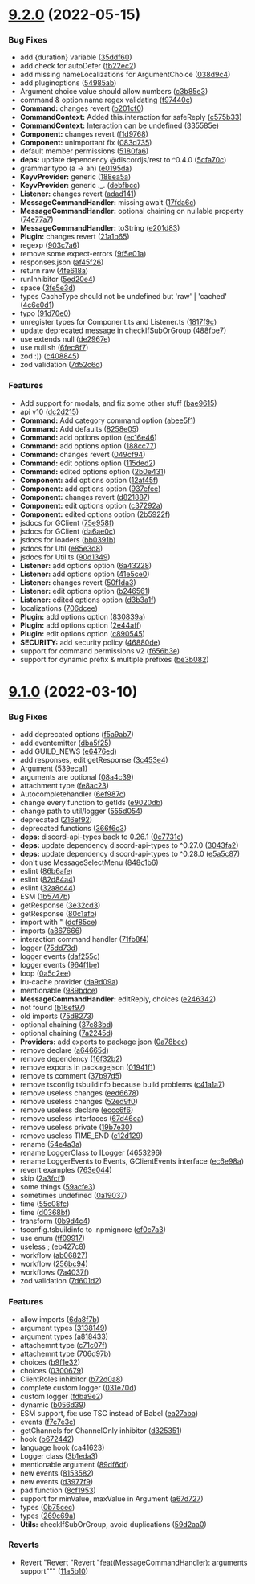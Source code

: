 # [9.2.0](https://github.com/Garlic-Team/GCommands/compare/9.1.0...9.2.0) (2022-05-15)


### Bug Fixes

* add {duration} variable ([35ddf60](https://github.com/Garlic-Team/GCommands/commit/35ddf60f32ee36952be24bd518daf3a278be4cd0))
* add check for autoDefer ([fb22ec2](https://github.com/Garlic-Team/GCommands/commit/fb22ec20367ee38c7ad4466b704c5c3f5aec5423))
* add missing nameLocalizations for ArgumentChoice ([038d9c4](https://github.com/Garlic-Team/GCommands/commit/038d9c4117e90d14644fbb2ecd7f69e47dc80828))
* add pluginoptions ([54985ab](https://github.com/Garlic-Team/GCommands/commit/54985abb01a93a705963696292d4aed152da1d14))
* Argument choice value should allow numbers ([c3b85e3](https://github.com/Garlic-Team/GCommands/commit/c3b85e389277bca72d152f03b2e01727dc22cf6a))
* command & option name regex validating ([f97440c](https://github.com/Garlic-Team/GCommands/commit/f97440c1067c61aeb593b250c24e6273e08f2635))
* **Command:** changes revert ([b201cf0](https://github.com/Garlic-Team/GCommands/commit/b201cf04835e406c1a24f42bb6213f545e12bff4))
* **CommandContext:** Added this.interaction for safeReply ([c575b33](https://github.com/Garlic-Team/GCommands/commit/c575b3320d516aeb3065c62e2fcb6c57df6cc8ae))
* **CommandContext:** Interaction can be undefined ([335585e](https://github.com/Garlic-Team/GCommands/commit/335585e82b125a96cdc02396840d96a8acc19484))
* **Component:** changes revert ([f1d9768](https://github.com/Garlic-Team/GCommands/commit/f1d976816c582825afe314c7ae726d083486464a))
* **Component:** unimportant fix ([083d735](https://github.com/Garlic-Team/GCommands/commit/083d7355096fd705c8d95864b4883c8ab244b8ba))
* default member permissions ([5180fa6](https://github.com/Garlic-Team/GCommands/commit/5180fa6063da1b9d84292136d4a8e2d0c73260c8))
* **deps:** update dependency @discordjs/rest to ^0.4.0 ([5cfa70c](https://github.com/Garlic-Team/GCommands/commit/5cfa70c8ef697cc6966b2a954e0361127fbaabc2))
* grammar typo (a -> an) ([e0195da](https://github.com/Garlic-Team/GCommands/commit/e0195da92dc0b6d8b1922077d0179d488786756a))
* **KeyvProvider:** generic ([188ea5a](https://github.com/Garlic-Team/GCommands/commit/188ea5ab941548f0d79fae8e3a42805687adcad9))
* **KeyvProvider:** generic ._. ([debfbcc](https://github.com/Garlic-Team/GCommands/commit/debfbcccdd00fdeef30215dfa8f5d125af6a4674))
* **Listener:** changes revert ([adad141](https://github.com/Garlic-Team/GCommands/commit/adad1410c405393b8603033179422b5a984b5b8a))
* **MessageCommandHandler:** missing await ([17fda6c](https://github.com/Garlic-Team/GCommands/commit/17fda6cab6431194d89c03ad149ab91a593362fc))
* **MessageCommandHandler:** optional chaining on nullable property ([74e77a7](https://github.com/Garlic-Team/GCommands/commit/74e77a72059a20c87986dd4ac80edaf536d17a6f))
* **MessageCommandHandler:** toString ([e201d83](https://github.com/Garlic-Team/GCommands/commit/e201d837c9d23b76fa7a25a7ed9391f1d61d0fd8))
* **Plugin:** changes revert ([21a1b65](https://github.com/Garlic-Team/GCommands/commit/21a1b65df00f1682977cc8ca97e847a1b32878e1))
* regexp ([903c7a6](https://github.com/Garlic-Team/GCommands/commit/903c7a602473b7272a1ab44b41eabae807185868))
* remove some expect-errors ([9f5e01a](https://github.com/Garlic-Team/GCommands/commit/9f5e01a29b9a085fdd617536b357f83f331a20a9))
* responses.json ([af45f26](https://github.com/Garlic-Team/GCommands/commit/af45f26a09f9a899e0e3cb299457a2f5141633d6))
* return raw ([4fe618a](https://github.com/Garlic-Team/GCommands/commit/4fe618a43bd659a798013065b00daba90df0d8c5))
* runInhibitor ([5ed20e4](https://github.com/Garlic-Team/GCommands/commit/5ed20e4d063fb4455bf4ca30c35b139fa45cbda2))
* space ([3fe5e3d](https://github.com/Garlic-Team/GCommands/commit/3fe5e3d5f0e75c32662880a2a4aa4a9d2af653fb))
* types CacheType should not be undefined but 'raw' | 'cached' ([4c6e0d1](https://github.com/Garlic-Team/GCommands/commit/4c6e0d1b460722abbe1d611e0cc62894a9a97fd5))
* typo ([91d70e0](https://github.com/Garlic-Team/GCommands/commit/91d70e0ff37b4996be70289fe3a2fe0917fe4eb1))
* unregister types for Component.ts and Listener.ts ([1817f9c](https://github.com/Garlic-Team/GCommands/commit/1817f9c59d367322b04edfad7afa7ce275a0503e))
* update deprecated message in checkIfSubOrGroup ([488fbe7](https://github.com/Garlic-Team/GCommands/commit/488fbe7a6fb4c12654c0862e154282fd9fa1237e))
* use extends null ([de2967e](https://github.com/Garlic-Team/GCommands/commit/de2967eab8df7cdacecff442be151b05b0b171b1))
* use nullish ([6fec8f7](https://github.com/Garlic-Team/GCommands/commit/6fec8f76711214090f6057322e3a852031b5bf4c))
* zod :)) ([c408845](https://github.com/Garlic-Team/GCommands/commit/c40884588644f94e0dd60043d2c8ea9d322ab5af))
* zod validation ([7d52c6d](https://github.com/Garlic-Team/GCommands/commit/7d52c6d3bc9f9a7ccb9fd23bc1643bde69060776))


### Features

* Add support for modals, and fix some other stuff ([bae9615](https://github.com/Garlic-Team/GCommands/commit/bae9615cb72c06666d3958ae3b92283cc447e477))
* api v10 ([dc2d215](https://github.com/Garlic-Team/GCommands/commit/dc2d215ef479fceeddcd0cf644288c1b8acde88e))
* **Command:** Add category command option ([abee5f1](https://github.com/Garlic-Team/GCommands/commit/abee5f1a48784c6f50d5b4d8d0cf60eca0718088))
* **Command:** Add defaults ([8258e05](https://github.com/Garlic-Team/GCommands/commit/8258e05abb4d5406f4d1646ce450e37090f248e1))
* **Command:** add options option ([ec16e46](https://github.com/Garlic-Team/GCommands/commit/ec16e4688f25e7e8e597634dc92661d7b7b8b1fb))
* **Command:** add options option ([188cc77](https://github.com/Garlic-Team/GCommands/commit/188cc77d11be80e6eca13e647ed53b558eab2d28))
* **Command:** changes revert ([049cf94](https://github.com/Garlic-Team/GCommands/commit/049cf94b2ff92a2d7fe924414b6df20a7ac43be7))
* **Command:** edit options option ([115ded2](https://github.com/Garlic-Team/GCommands/commit/115ded21cb84d80b781be1bb8c8b1f39d3fcad05))
* **Command:** edited options option ([2b0e431](https://github.com/Garlic-Team/GCommands/commit/2b0e4310a10240126558ed0a97ccaf547ef116bf))
* **Component:** add options option ([12af45f](https://github.com/Garlic-Team/GCommands/commit/12af45fb10b1381d74acf28d84ba2c49ddac51ce))
* **Component:** add options option ([937efee](https://github.com/Garlic-Team/GCommands/commit/937efeeb8e95ae2685244f6234eaf37a5d5b22d1))
* **Component:** changes revert ([d821887](https://github.com/Garlic-Team/GCommands/commit/d821887b8db3efbc8fd3e5b883c5e9d64ae305e3))
* **Component:** edit options option ([c37292a](https://github.com/Garlic-Team/GCommands/commit/c37292ad11b9a6b1526e9412da9296ed16a7275e))
* **Component:** edited options option ([2b5922f](https://github.com/Garlic-Team/GCommands/commit/2b5922f796970698c85219e3dcc45176d3f1cc59))
* jsdocs for GClient ([75e958f](https://github.com/Garlic-Team/GCommands/commit/75e958f0a74883e87b9a3d1ed6fb838b6b797e08))
* jsdocs for GClient ([da6ae0c](https://github.com/Garlic-Team/GCommands/commit/da6ae0ca0961dc1e167318cad5ed85093ec0dcd3))
* jsdocs for loaders ([bb0391b](https://github.com/Garlic-Team/GCommands/commit/bb0391b7901ed1b39d98cdc6328cb5ec3d49451d))
* jsdocs for Util ([e85e3d8](https://github.com/Garlic-Team/GCommands/commit/e85e3d81a0e4808ba6de5a859e7634acc0f1275f))
* jsdocs for Util.ts ([90d1349](https://github.com/Garlic-Team/GCommands/commit/90d13493a9514a1b020efda14730585c66027491))
* **Listener:** add options option ([6a43228](https://github.com/Garlic-Team/GCommands/commit/6a432287b869f8795c68b333155adadcfc8d6cfa))
* **Listener:** add options option ([41e5ce0](https://github.com/Garlic-Team/GCommands/commit/41e5ce0a9bbe51b423ac0a36029f02d41f9b040e))
* **Listener:** changes revert ([50f1da3](https://github.com/Garlic-Team/GCommands/commit/50f1da3dd844a66b09f98e3ba4266e20e13999ee))
* **Listener:** edit options option ([b246561](https://github.com/Garlic-Team/GCommands/commit/b2465619cea94117dbcadbc286218d42386a088f))
* **Listener:** edited options option ([d3b3a1f](https://github.com/Garlic-Team/GCommands/commit/d3b3a1f7eb5c557e3f6d295330c9c2e10a90d721))
* localizations ([706dcee](https://github.com/Garlic-Team/GCommands/commit/706dceecb572a7b2bf444749474ff4bef45b3be3))
* **Plugin:** add options option ([830839a](https://github.com/Garlic-Team/GCommands/commit/830839a8bfcad979637916f00d59dff0ee411267))
* **Plugin:** add options option ([2e44aff](https://github.com/Garlic-Team/GCommands/commit/2e44affaed873fbbdb743cb4339a1de742215c41))
* **Plugin:** edit options option ([c890545](https://github.com/Garlic-Team/GCommands/commit/c890545d3ce22de37df900aaa2f86db730e89455))
* **SECURITY:** add security policy ([46880de](https://github.com/Garlic-Team/GCommands/commit/46880de5463ec9bf89728f82230be270930fe1df))
* support for command permissions v2 ([f656b3e](https://github.com/Garlic-Team/GCommands/commit/f656b3ec44a7ec492381107622fb3af719ad0dcb))
* support for dynamic prefix & multiple prefixes ([be3b082](https://github.com/Garlic-Team/GCommands/commit/be3b082a96926510ae5142b3d207b554e4de264e))



# [9.1.0](https://github.com/Garlic-Team/GCommands/compare/9.0.1-next...9.1.0) (2022-03-10)


### Bug Fixes

* add deprecated options ([f5a9ab7](https://github.com/Garlic-Team/GCommands/commit/f5a9ab7dd44e44f54a298ee493d321a3614a8c18))
* add eventemitter ([dba5f25](https://github.com/Garlic-Team/GCommands/commit/dba5f259f00ea99d7237c947db4aac1f5a8de116))
* add GUILD_NEWS ([e6476ed](https://github.com/Garlic-Team/GCommands/commit/e6476edfb62456e6766c0e60bc39fbb42fe11ce3))
* add responses, edit getResponse ([3c453e4](https://github.com/Garlic-Team/GCommands/commit/3c453e4eca78dd42c33e9cac1dada4d32f3c56d0))
* Argument ([539eca1](https://github.com/Garlic-Team/GCommands/commit/539eca1b90c868150c9dbdbf669caf9d425b665f))
* arguments are optional ([08a4c39](https://github.com/Garlic-Team/GCommands/commit/08a4c39eb533bc4521771bdc0aab77cc6e69389a))
* attachment type ([fe8ac23](https://github.com/Garlic-Team/GCommands/commit/fe8ac2378e9f0ef4515227da1f9e2a2507287c9a))
* Autocompletehandler ([6ef987c](https://github.com/Garlic-Team/GCommands/commit/6ef987ca95d2190d4e278cea602cb91538e8c142))
* change every function to getIds ([e9020db](https://github.com/Garlic-Team/GCommands/commit/e9020db6e18329f477bc41708ddb76f15571ffde))
* change path to util/logger ([555d054](https://github.com/Garlic-Team/GCommands/commit/555d054460d2f3a0ad3e5ba6c9121111273c6422))
* deprecated ([216ef92](https://github.com/Garlic-Team/GCommands/commit/216ef923c5a54da563f1612caa8cbb8e6e313f80))
* deprecated functions ([366f6c3](https://github.com/Garlic-Team/GCommands/commit/366f6c334331e77085a0b641473d288c321ab6e5))
* **deps:** discord-api-types back to 0.26.1 ([0c7731c](https://github.com/Garlic-Team/GCommands/commit/0c7731cd8bd3f533d373db411403a74c6b9715b4))
* **deps:** update dependency discord-api-types to ^0.27.0 ([3043fa2](https://github.com/Garlic-Team/GCommands/commit/3043fa253b39b4b1b6ca208bb8772a1fab89ea4a))
* **deps:** update dependency discord-api-types to ^0.28.0 ([e5a5c87](https://github.com/Garlic-Team/GCommands/commit/e5a5c87de50b7ca51006620510dec4641201071a))
* don't use MessageSelectMenu ([848c1b6](https://github.com/Garlic-Team/GCommands/commit/848c1b68962a2760b2f30bc2c88f408f17901262))
* eslint ([86b6afe](https://github.com/Garlic-Team/GCommands/commit/86b6afe114e024f0b890cac3808a0aff8de6988c))
* eslint ([82d84a4](https://github.com/Garlic-Team/GCommands/commit/82d84a45971f3daf3214d298bc55ee28fe7407a4))
* eslint ([32a8d44](https://github.com/Garlic-Team/GCommands/commit/32a8d447d50933678e59a5ed84beb0c064e5d182))
* ESM ([1b5747b](https://github.com/Garlic-Team/GCommands/commit/1b5747b387c79bb2fcef2a2c631fb8be6136c426))
* getResponse ([3e32cd3](https://github.com/Garlic-Team/GCommands/commit/3e32cd357b0752e0f23f92f9ee574ca5c5337153))
* getResponse ([80c1afb](https://github.com/Garlic-Team/GCommands/commit/80c1afb1eb75fb31c3b6a13c01f2ad36eb7663ca))
* import with " ([dcf85ce](https://github.com/Garlic-Team/GCommands/commit/dcf85ce1b76e2ca3de5bb1fe7fa0234811fcccb4))
* imports ([a867666](https://github.com/Garlic-Team/GCommands/commit/a867666d1c1dfb72b4ee472fd743def93d8869b8))
* interaction command handler ([71fb8f4](https://github.com/Garlic-Team/GCommands/commit/71fb8f4022659114ac16f6045f9a370eb0a315f9))
* logger ([75dd73d](https://github.com/Garlic-Team/GCommands/commit/75dd73dd4e08e20545da21c43a8d29be1cd540f3))
* logger events ([daf255c](https://github.com/Garlic-Team/GCommands/commit/daf255c1be13206267d72731904abbc5380a9c7d))
* logger events ([964f1be](https://github.com/Garlic-Team/GCommands/commit/964f1bedf703895ca935fd34ee3ce6a93c9dc6c2))
* loop ([0a5c2ee](https://github.com/Garlic-Team/GCommands/commit/0a5c2ee5de4aec7c96b9b291c5295a7157269a0c))
* lru-cache provider ([da9d09a](https://github.com/Garlic-Team/GCommands/commit/da9d09a318f93d67c9268ab4cb53348272915756))
* mentionable ([989bdce](https://github.com/Garlic-Team/GCommands/commit/989bdcec93c7245c8dd23a36ffb6f35537d5ba21))
* **MessageCommandHandler:** editReply, choices ([e246342](https://github.com/Garlic-Team/GCommands/commit/e246342062597107746aa49d72a27dff5e18d289))
* not found ([b16ef97](https://github.com/Garlic-Team/GCommands/commit/b16ef978a3e55e568e553c5ed39b956d6a1e7235))
* old imports ([75d8273](https://github.com/Garlic-Team/GCommands/commit/75d8273ff1d451f57b7f69edae26ef682a17633d))
* optional chaining ([37c83bd](https://github.com/Garlic-Team/GCommands/commit/37c83bd7d81dfe177d95aac9264f1f5a663563dd))
* optional chaining ([7a2245d](https://github.com/Garlic-Team/GCommands/commit/7a2245d220af02911468ada845fad65deee42fff))
* **Providers:** add exports to package json ([0a78bec](https://github.com/Garlic-Team/GCommands/commit/0a78bec9bbafe9d3d49580b0dc7a02f8bfaafd06))
* remove declare ([a64665d](https://github.com/Garlic-Team/GCommands/commit/a64665dbdda18a46b644fc0080b28efa3880caeb))
* remove dependency ([16f32b2](https://github.com/Garlic-Team/GCommands/commit/16f32b2e7c7b737e00e9f4e92bbe21bb4540cf74))
* remove exports in packagejson ([01941f1](https://github.com/Garlic-Team/GCommands/commit/01941f196e65e11b8d693e5fd4376ce1aada5468))
* remove ts comment ([37b97d5](https://github.com/Garlic-Team/GCommands/commit/37b97d5d47fc523b7d93d7296bd43d460f9dfd68))
* remove tsconfig.tsbuildinfo because build problems ([c41a1a7](https://github.com/Garlic-Team/GCommands/commit/c41a1a7ec9534b841ce2decd83f141eeee98f024))
* remove useless changes ([eed6678](https://github.com/Garlic-Team/GCommands/commit/eed6678ec3100100eedc641fe3d5a110f97252c2))
* remove useless changes ([52ed9f0](https://github.com/Garlic-Team/GCommands/commit/52ed9f0c6f7ed22bb9fc49e9c857f8972c0117c0))
* remove useless declare ([eccc6f6](https://github.com/Garlic-Team/GCommands/commit/eccc6f6b0233fb8a54405089c0bbc2ffa78e7d72))
* remove useless interfaces ([67d46ca](https://github.com/Garlic-Team/GCommands/commit/67d46ca7bb5cbc6179439bf2f59dd1ca57d4eb55))
* remove useless private ([19b7e30](https://github.com/Garlic-Team/GCommands/commit/19b7e307a5fb2f874eb0a886a3a81acffc254799))
* remove useless TIME_END ([e12d129](https://github.com/Garlic-Team/GCommands/commit/e12d129bcb487b53cee3d740a6a8cdf4afa2ea1f))
* rename ([54e4a3a](https://github.com/Garlic-Team/GCommands/commit/54e4a3a28560ed9e46281beeecf79224f322e172))
* rename LoggerClass to ILogger ([4653296](https://github.com/Garlic-Team/GCommands/commit/4653296f5ea283846c06d6c18999cb34824d9e31))
* rename LoggerEvents to Events, GClientEvents interface ([ec6e98a](https://github.com/Garlic-Team/GCommands/commit/ec6e98a9c3d6fcd62b13ef4fef96d9a58344529e))
* revent examples ([763e044](https://github.com/Garlic-Team/GCommands/commit/763e04436cad25fee0e1aec568b19006e17b29c1))
* skip ([2a3fcf1](https://github.com/Garlic-Team/GCommands/commit/2a3fcf13300ad31fe17b518303f86ca1071d75d4))
* some things ([59acfe3](https://github.com/Garlic-Team/GCommands/commit/59acfe3afe0008e8c9b231eeba56b94ef47d82bf))
* sometimes undefined ([0a19037](https://github.com/Garlic-Team/GCommands/commit/0a190376fa3846dc16af5b92501e9911bbd335ed))
* time ([55c08fc](https://github.com/Garlic-Team/GCommands/commit/55c08fcd9f67dec49aebd12a9ea00e28d6347af2))
* time ([d0368bf](https://github.com/Garlic-Team/GCommands/commit/d0368bf1ce411aabfe25dcc3537f59d690da92c8))
* transform ([0b9d4c4](https://github.com/Garlic-Team/GCommands/commit/0b9d4c442cf7a0667a7ed3ecf04af5fd41d7b4b9))
* tsconfig.tsbuildinfo to .npmignore ([ef0c7a3](https://github.com/Garlic-Team/GCommands/commit/ef0c7a31db8584d0042f889b683193274b4240a9))
* use enum ([ff09917](https://github.com/Garlic-Team/GCommands/commit/ff09917e86987c2c1e94a1854b10d8d154bf4c05))
* useless ; ([eb427c8](https://github.com/Garlic-Team/GCommands/commit/eb427c8ab1e58609d12b4c52ad90b836ffb25763))
* workflow ([ab06827](https://github.com/Garlic-Team/GCommands/commit/ab0682745291f2af961eb232af1b1b872d3fde03))
* workflow ([256bc94](https://github.com/Garlic-Team/GCommands/commit/256bc94e1dcb15c93f927e5ad879cf3710c32856))
* workflows ([7a4037f](https://github.com/Garlic-Team/GCommands/commit/7a4037f0bafc0756eec4d0a7a77a31cba41f1f6e))
* zod validation ([7d601d2](https://github.com/Garlic-Team/GCommands/commit/7d601d26bd5c41e367dc5710d01fea7b9f541e4e))


### Features

* allow imports ([6da8f7b](https://github.com/Garlic-Team/GCommands/commit/6da8f7b18942136f233509fc26acec810aba79d1))
* argument types ([3138149](https://github.com/Garlic-Team/GCommands/commit/3138149dbfbed4b3c4b71440d7329e30645f360a))
* argument types ([a818433](https://github.com/Garlic-Team/GCommands/commit/a818433ff2a8cb59420319f194e91a64406093b4))
* attachemnt type ([c71c07f](https://github.com/Garlic-Team/GCommands/commit/c71c07f8f75832fbe4ba13a9fe2c5c150cb7103d))
* attachemnt type ([706d97b](https://github.com/Garlic-Team/GCommands/commit/706d97b6e0da2866ea386ece87cf51904dc11968))
* choices ([b9f1e32](https://github.com/Garlic-Team/GCommands/commit/b9f1e321873c07bdc5fa37a623a569aa93600ad1))
* choices ([0300679](https://github.com/Garlic-Team/GCommands/commit/0300679819a9495299d014f9cc52dacb850a01fc))
* ClientRoles inhibitor ([b72d0a8](https://github.com/Garlic-Team/GCommands/commit/b72d0a810582948e8bf8eb25ea102ead56390c58))
* complete custom logger ([031e70d](https://github.com/Garlic-Team/GCommands/commit/031e70d3e339e686dcdbca2e6905206f66206454))
* custom logger ([fdba9e2](https://github.com/Garlic-Team/GCommands/commit/fdba9e285edcc91768f8b9cf21ced725eb8c48d3))
* dynamic ([b056d39](https://github.com/Garlic-Team/GCommands/commit/b056d39e0b8085c12fe3a5dc1431465e6260e66b))
* ESM support, fix: use TSC instead of Babel ([ea27aba](https://github.com/Garlic-Team/GCommands/commit/ea27aba2d9e4d9afa2d2c11760e75ca9fa1eacaf))
* events ([f7c7e3c](https://github.com/Garlic-Team/GCommands/commit/f7c7e3c6a4932e1081db4746d0df60024c195f63))
* getChannels for ChannelOnly inhibitor ([d325351](https://github.com/Garlic-Team/GCommands/commit/d32535121784792ccd201faf2709378caefc5110))
* hook ([b672442](https://github.com/Garlic-Team/GCommands/commit/b6724422091c846632933ecd53d5eb86d754b74b))
* language hook ([ca41623](https://github.com/Garlic-Team/GCommands/commit/ca41623acd773a41084aeddc70b47a8368079c69))
* Logger class ([3b1eda3](https://github.com/Garlic-Team/GCommands/commit/3b1eda3b1d9a35eb4a4f11a5a200a63976dc05a5))
* mentionable argument ([89df6df](https://github.com/Garlic-Team/GCommands/commit/89df6dffa32e519a88804a2aef92025a1bc2ee2a))
* new events ([8153582](https://github.com/Garlic-Team/GCommands/commit/815358208d4a75085b696bfff9b459126da5e2e0))
* new events ([d3977f9](https://github.com/Garlic-Team/GCommands/commit/d3977f9aca741851d7c6cd2f58866604fecd84be))
* pad function ([8cf1953](https://github.com/Garlic-Team/GCommands/commit/8cf19530f887e69301f4fd0ca82f3cc816340c1d))
* support for minValue, maxValue in Argument ([a67d727](https://github.com/Garlic-Team/GCommands/commit/a67d7276b75ca8b37d43e528a20994681e879ced))
* types ([0b75cec](https://github.com/Garlic-Team/GCommands/commit/0b75cec51e120ab5870a5e8658a1d4782046ff09))
* types ([269c69a](https://github.com/Garlic-Team/GCommands/commit/269c69ac36bc96a5196284330cedd41ab8166edc))
* **Utils:** checkIfSubOrGroup, avoid duplications ([59d2aa0](https://github.com/Garlic-Team/GCommands/commit/59d2aa0bb5ccae9214c0fa9862765c3eb951a6ef))


### Reverts

* Revert "Revert "Revert "feat(MessageCommandHandler): arguments support""" ([11a5b10](https://github.com/Garlic-Team/GCommands/commit/11a5b1034b910ee37c8cf70f31fdf25f7798e422))



